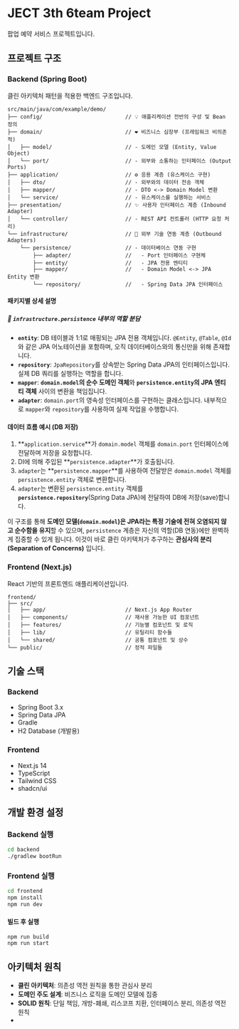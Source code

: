 # JECT 3th 6team Project

팝업 예약 서비스 프로젝트입니다.

## 프로젝트 구조

### Backend (Spring Boot)

클린 아키텍처 패턴을 적용한 백엔드 구조입니다.

```
src/main/java/com/example/demo/
├── config/                          // 💡 애플리케이션 전반의 구성 및 Bean 정의
├── domain/                          // ❤️ 비즈니스 심장부 (프레임워크 비의존적)
│   ├── model/                       // - 도메인 모델 (Entity, Value Object)
│   └── port/                        // - 외부와 소통하는 인터페이스 (Output Ports)
├── application/                     // ⚙️ 응용 계층 (유스케이스 구현)
│   ├── dto/                         // - 외부와의 데이터 전송 객체
│   ├── mapper/                      // - DTO <-> Domain Model 변환
│   └── service/                     // - 유스케이스를 실행하는 서비스
├── presentation/                    // ✨ 사용자 인터페이스 계층 (Inbound Adapter)
│   └── controller/                  // - REST API 컨트롤러 (HTTP 요청 처리)
└── infrastructure/                  // 🔌 외부 기술 연동 계층 (Outbound Adapters)
    └── persistence/                 // - 데이터베이스 연동 구현
        ├── adapter/                 //   - Port 인터페이스 구현체
        ├── entity/                  //   - JPA 전용 엔티티
        ├── mapper/                  //   - Domain Model <-> JPA Entity 변환
        └── repository/              //   - Spring Data JPA 인터페이스
```

#### 패키지별 상세 설명

##### 🔌 `infrastructure.persistence` 내부의 역할 분담

- **`entity`**: DB 테이블과 1:1로 매핑되는 JPA 전용 객체입니다. `@Entity`, `@Table`, `@Id`와 같은 JPA 어노테이션을 포함하며, 오직 데이터베이스와의 통신만을 위해 존재합니다.
- **`repository`**: `JpaRepository`를 상속받는 Spring Data JPA의 인터페이스입니다. 실제 DB 쿼리를 실행하는 역할을 합니다.
- **`mapper`**: **`domain.model`의 순수 도메인 객체**와 **`persistence.entity`의 JPA 엔티티 객체** 사이의 변환을 책임집니다.
- **`adapter`**: `domain.port`의 영속성 인터페이스를 구현하는 클래스입니다. 내부적으로 `mapper`와 `repository`를 사용하여 실제 작업을 수행합니다.

#### 데이터 흐름 예시 (DB 저장)

1. **`application.service`**가 `domain.model` 객체를 `domain.port` 인터페이스에 전달하며 저장을 요청합니다.
2. DI에 의해 주입된 **`persistence.adapter`**가 호출됩니다.
3. `adapter`는 **`persistence.mapper`**를 사용하여 전달받은 `domain.model` 객체를 `persistence.entity` 객체로 변환합니다.
4. `adapter`는 변환된 `persistence.entity` 객체를 **`persistence.repository`**(Spring Data JPA)에 전달하여 DB에 저장(save)합니다.

이 구조를 통해 **도메인 모델(`domain.model`)은 JPA라는 특정 기술에 전혀 오염되지 않고 순수함을 유지**할 수 있으며, `persistence` 계층은 자신의 역할(DB 연동)에만 완벽하게 집중할 수 있게 됩니다. 이것이 바로 클린 아키텍처가 추구하는 **관심사의 분리(Separation of Concerns)** 입니다.

### Frontend (Next.js)

React 기반의 프론트엔드 애플리케이션입니다.

```
frontend/
├── src/
│   ├── app/                         // Next.js App Router
│   ├── components/                  // 재사용 가능한 UI 컴포넌트
│   ├── features/                    // 기능별 컴포넌트 및 로직
│   ├── lib/                         // 유틸리티 함수들
│   └── shared/                      // 공통 컴포넌트 및 상수
└── public/                          // 정적 파일들
```

## 기술 스택

### Backend
- Spring Boot 3.x
- Spring Data JPA
- Gradle
- H2 Database (개발용)

### Frontend
- Next.js 14
- TypeScript
- Tailwind CSS
- shadcn/ui

## 개발 환경 설정

### Backend 실행
```bash
cd backend
./gradlew bootRun
```

### Frontend 실행
```bash
cd frontend
npm install
npm run dev
```

#### 빌드 후 실행
```
npm run build
npm run start
```

## 아키텍처 원칙

- **클린 아키텍처**: 의존성 역전 원칙을 통한 관심사 분리
- **도메인 주도 설계**: 비즈니스 로직을 도메인 모델에 집중
- **SOLID 원칙**: 단일 책임, 개방-폐쇄, 리스코프 치환, 인터페이스 분리, 의존성 역전 원칙
- 
